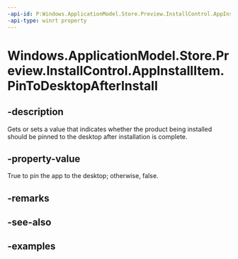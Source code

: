 ```yaml
---
-api-id: P:Windows.ApplicationModel.Store.Preview.InstallControl.AppInstallItem.PinToDesktopAfterInstall
-api-type: winrt property
---
```


<!-- Property syntax.
public bool PinToDesktopAfterInstall { get;  set; }
-->

# Windows.ApplicationModel.Store.Preview.InstallControl.AppInstallItem.PinToDesktopAfterInstall

## -description
Gets or sets a value that indicates whether the product being installed should be pinned to the desktop after installation is complete.

## -property-value
True to pin the app to the desktop; otherwise, false.

## -remarks

## -see-also

## -examples
